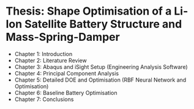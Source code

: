# Thesis: Shape Optimisation of a Li-Ion Satellite Battery Structure and Mass-Spring-Damper

- Chapter 1: Introduction
- Chapter 2: Literature Review
- Chapter 3: Abaqus and iSight Setup (Engineering Analysis Software)
- Chapter 4: Principal Component Analysis
- Chapter 5: Detailed DOE and Optimisation (RBF Neural Network and Optimisation)
- Chapter 6: Baseline Battery Optimisation
- Chapter 7: Conclusions
